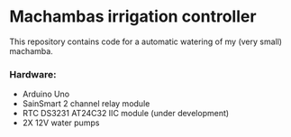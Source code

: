 # Machambas irrigation controller

This repository contains code for a automatic watering of my (very small) machamba.

### Hardware:
 - Arduino Uno
 - SainSmart 2 channel relay module
 - RTC DS3231 AT24C32 IIC module (under development)
 - 2X 12V water pumps
